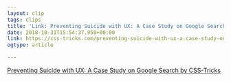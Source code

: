 ```yaml
---
layout: clip
tags: clips
title: 'Link: Preventing Suicide with UX: A Case Study on Google Search by CSS-Tricks'
date: 2018-10-31T15:54:37.950+00:00
link: https://css-tricks.com/preventing-suicide-with-ux-a-case-study-on-google-search/
ogtype: article

---
```

[Preventing Suicide with UX: A Case Study on Google Search by CSS-Tricks ](https://css-tricks.com/preventing-suicide-with-ux-a-case-study-on-google-search/ )